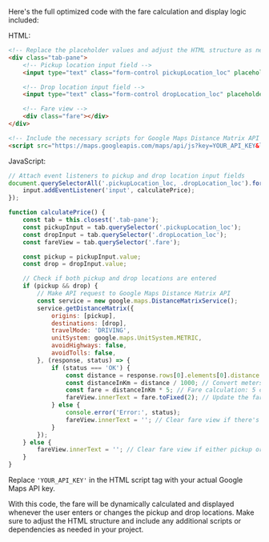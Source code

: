 Here's the full optimized code with the fare calculation and display logic included:

HTML:
```html
<!-- Replace the placeholder values and adjust the HTML structure as needed -->
<div class="tab-pane">
    <!-- Pickup location input field -->
    <input type="text" class="form-control pickupLocation_loc" placeholder="Pickup Location">

    <!-- Drop location input field -->
    <input type="text" class="form-control dropLocation_loc" placeholder="Drop Location">

    <!-- Fare view -->
    <div class="fare"></div>
</div>

<!-- Include the necessary scripts for Google Maps Distance Matrix API and other dependencies -->
<script src="https://maps.googleapis.com/maps/api/js?key=YOUR_API_KEY&libraries=places"></script>
```

JavaScript:
```javascript
// Attach event listeners to pickup and drop location input fields
document.querySelectorAll('.pickupLocation_loc, .dropLocation_loc').forEach(input => {
    input.addEventListener('input', calculatePrice);
});

function calculatePrice() {
    const tab = this.closest('.tab-pane');
    const pickupInput = tab.querySelector('.pickupLocation_loc');
    const dropInput = tab.querySelector('.dropLocation_loc');
    const fareView = tab.querySelector('.fare');

    const pickup = pickupInput.value;
    const drop = dropInput.value;

    // Check if both pickup and drop locations are entered
    if (pickup && drop) {
        // Make API request to Google Maps Distance Matrix API
        const service = new google.maps.DistanceMatrixService();
        service.getDistanceMatrix({
            origins: [pickup],
            destinations: [drop],
            travelMode: 'DRIVING',
            unitSystem: google.maps.UnitSystem.METRIC,
            avoidHighways: false,
            avoidTolls: false,
        }, (response, status) => {
            if (status === 'OK') {
                const distance = response.rows[0].elements[0].distance.value; // Distance in meters
                const distanceInKm = distance / 1000; // Convert meters to kilometers
                const fare = distanceInKm * 5; // Fare calculation: 5 currency units per kilometer
                fareView.innerText = fare.toFixed(2); // Update the fare view with the calculated fare
            } else {
                console.error('Error:', status);
                fareView.innerText = ''; // Clear fare view if there's an error
            }
        });
    } else {
        fareView.innerText = ''; // Clear fare view if either pickup or drop location is missing
    }
}
```

Replace `'YOUR_API_KEY'` in the HTML script tag with your actual Google Maps API key.

With this code, the fare will be dynamically calculated and displayed whenever the user enters or changes the pickup and drop locations. Make sure to adjust the HTML structure and include any additional scripts or dependencies as needed in your project.
